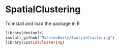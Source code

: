 # SpatialClustering

To install and load the package in R

```ruby
library(devtools)
install_github("MathieuEmily/SpatialClustering")
library(SpatialClustering)
```
